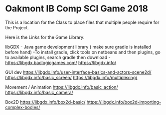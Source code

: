 # Oakmont IB Comp SCI Game 2018
This is a location for the Class to place files that multiple people require for the Project.

Here is the Links for the Game Library:

libGDX - Java game development library
( make sure gradle is installed before hand)
-To install gradle, click tools on netbeans and then plugins, go to available plugins, search gradle then download -
https://libgdx.badlogicgames.com/
https://libgdx.info/

GUI dev
https://libgdx.info/user-interface-basics-and-actors-scene2d/
https://libgdx.info/basic_screen/
https://libgdx.info/multiplexing/

Movement / Animation
https://libgdx.info/basic_action/
https://libgdx.info/basic_camera/

Box2D
https://libgdx.info/box2d-basic/
https://libgdx.info/box2d-importing-complex-bodies/
